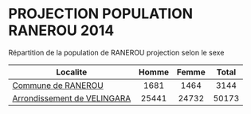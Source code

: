 # PROJECTION POPULATION RANEROU 2014
	
Répartition de la population de RANEROU projection selon le sexe
	
| Localite  | Homme | Femme | Total |
| --------- |:-----:|:-----:|:-----:|
| [Commune de RANEROU](RANEROU) | 1681 | 1464 | 3144 |
| [Arrondissement de VELINGARA](VELINGARA) | 25441 | 24732 | 50173 |
